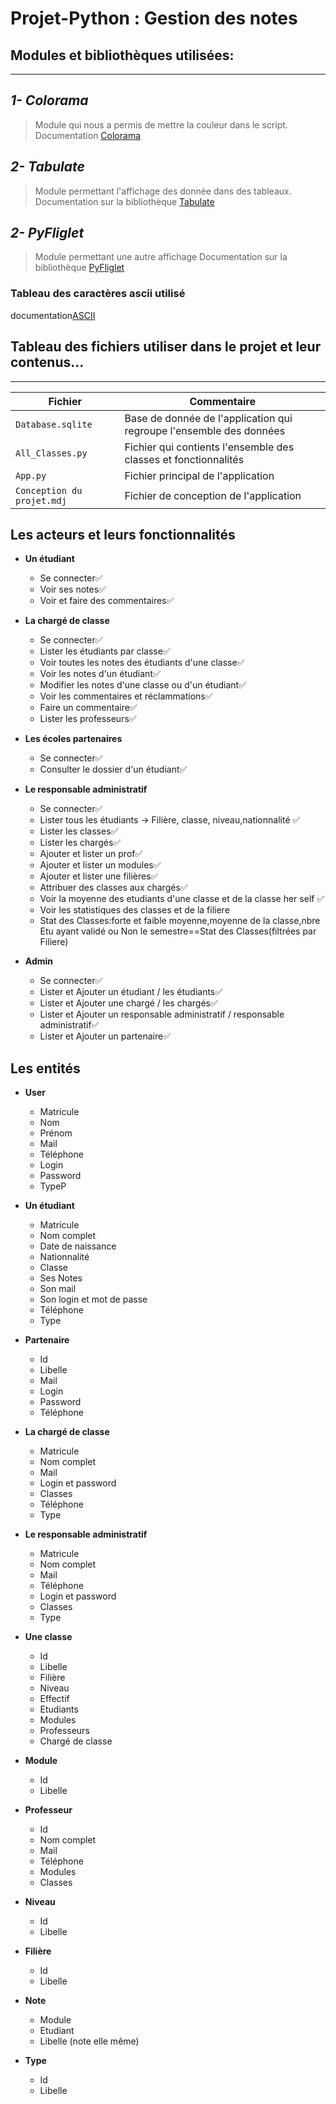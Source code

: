 # Projet-Python : Gestion des notes

## Modules et bibliothèques utilisées:
--------------
## *1- Colorama*
> Module qui nous a permis de mettre la couleur dans le script.
> Documentation [Colorama]()

## *2- Tabulate* 
> Module permettant l'affichage des donnée dans des tableaux.
> Documentation sur la bibliothèque [Tabulate](https://pypi.org/project/tabulate/)
## *2- PyFliglet* 
> Module permettant une autre affichage
> Documentation sur la bibliothèque [PyFliglet](http://www.figlet.org/examples.html)


### Tableau des caractères ascii utilisé
documentation[ASCII](https://www.ascii33.com/liste-tables-ascii/table-ascii-etendue-EOM.html)

## Tableau des fichiers utiliser dans le projet et leur contenus...
---
| Fichier           | Commentaire                                                                  |
| ----------------- | ---------------------------------------------------------------------------- |
| `Database.sqlite` | Base de donnée de l'application qui regroupe l'ensemble des données                      |
| `All_Classes.py`  | Fichier qui contients l'ensemble des classes et fonctionnalités              |
| `App.py`          | Fichier principal de l'application                                           |
| `Conception du projet.mdj`| Fichier de conception de l'application                               |


## Les acteurs et leurs fonctionnalités

- **Un étudiant**
  - Se connecter✅
  - Voir ses notes✅
  - Voir et faire des commentaires✅

- **La chargé de classe**
  - Se connecter✅
  - Lister les étudiants par classe✅
  - Voir toutes les notes des étudiants d'une classe✅
  - Voir les notes d'un étudiant✅
  - Modifier les notes d'une classe ou d'un étudiant✅
  - Voir les commentaires et réclammations✅
  - Faire un commentaire✅
  - Lister les professeurs✅

- **Les écoles partenaires**
  - Se connecter✅
  - Consulter le dossier d'un étudiant✅

- **Le responsable administratif**
  - Se connecter✅
  - Lister tous les étudiants -> Filière, classe, niveau,nationnalité ✅
  - Lister les classes✅
  - Lister les chargés✅
  - Ajouter et lister un prof✅
  - Ajouter et lister un modules✅
  - Ajouter et lister une filières✅
  - Attribuer des classes aux chargés✅
  - Voir la moyenne des etudiants d'une classe et de la classe her self ✅
  - Voir les statistiques des classes et de la filiere 
  - Stat des Classes:forte et faible moyenne,moyenne de la classe,nbre Etu ayant validé ou Non le semestre==Stat des Classes(filtrées par Filiere)

- **Admin**
  - Se connecter✅
  - Lister et Ajouter un étudiant / les étudiants✅
  - Lister et Ajouter une chargé / les chargés✅
  - Lister et Ajouter un responsable administratif / responsable administratif✅
  - Lister et Ajouter un partenaire✅
## Les entités

- **User**
  - Matricule
  - Nom
  - Prénom
  - Mail
  - Téléphone
  - Login
  - Password
  - TypeP

- **Un étudiant**
  - Matricule
  - Nom complet
  - Date de naissance
  - Nationnalité
  - Classe
  - Ses Notes
  - Son mail
  - Son login et mot de passe
  - Téléphone
  - Type

- **Partenaire**
  - Id
  - Libelle
  - Mail
  - Login
  - Password
  - Téléphone

- **La chargé de classe**
  - Matricule
  - Nom complet
  - Mail
  - Login et password
  - Classes
  - Téléphone
  - Type

- **Le responsable administratif**
  - Matricule
  - Nom complet
  - Mail
  - Téléphone
  - Login et password
  - Classes
  - Type

- **Une classe**
  - Id
  - Libelle
  - Filière
  - Niveau
  - Effectif
  - Etudiants
  - Modules
  - Professeurs
  - Chargé de classe

- **Module**
  - Id
  - Libelle

- **Professeur**
  - Id
  - Nom complet
  - Mail
  - Téléphone
  - Modules
  - Classes

- **Niveau**
  - Id
  - Libelle

- **Filière**
  - Id
  - Libelle

- **Note**
  - Module
  - Etudiant
  - Libelle (note elle même)

- **Type**
  - Id
  - Libelle
